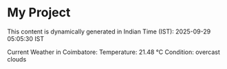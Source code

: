 # My Project

This content is dynamically generated in Indian Time (IST): 2025-09-29 05:05:30 IST


Current Weather in Coimbatore:
Temperature: 21.48 °C
Condition: overcast clouds
